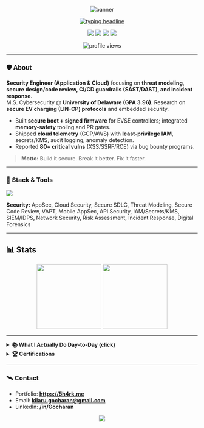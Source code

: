 <!-- HERO / BANNER -->
<p align="center">
  <img src="https://capsule-render.vercel.app/api?type=waving&height=220&color=0:111827,100:0ea5e9&text=Go%20Charan%20Kilaru%20%7C%20Security%20Engineer&fontAlign=50&fontAlignY=40&fontColor=E5E7EB" alt="banner"/>
</p>

<!-- ANIMATED HEADLINE -->
<p align="center">
  <a href="https://git.io/typing-svg">
    <img src="https://readme-typing-svg.demolab.com?font=JetBrains+Mono&size=22&duration=2800&pause=500&color=0EA5E9&center=true&vCenter=true&width=980&lines=AppSec+%E2%80%A2+Cloud+Security+%E2%80%A2+DevSecOps+%E2%80%A2+Embedded+Security;Build+it+secure.+Break+it+better.+Fix+it+faster.;Threat+Modeling+%7C+Secure+SDLC+%7C+SAST%2FDAST+Guardrails+%7C+IR" alt="typing headline"/>
  </a>
</p>

<!-- QUICK LINKS -->
<p align="center">
  <a href="https://5h4rk.me"><img src="https://img.shields.io/badge/🌐%20Portfolio-5h4rk.me-0ea5e9?style=for-the-badge"></a>
  <a href="mailto:kilaru.gocharan@gmail.com"><img src="https://img.shields.io/badge/Email-kilaru.gocharan%40gmail.com-ef4444?style=for-the-badge&logo=gmail&logoColor=white"></a>
  <a href="https://www.linkedin.com/in/Gocharan"><img src="https://img.shields.io/badge/LinkedIn-Gocharan-0a66c2?style=for-the-badge&logo=linkedin"></a>
  <a href="https://twitter.com/Gocharan_"><img src="https://img.shields.io/badge/Twitter-@Gocharan__-1d9bf0?style=for-the-badge&logo=twitter"></a>
</p>

<!-- VISITOR COUNTER -->
<p align="center">
  <img src="https://komarev.com/ghpvc/?username=5h4rk-lab&label=Profile%20Views&color=0ea5e9&style=flat-square" alt="profile views"/>
</p>

---

### 🛡️ About
**Security Engineer (Application & Cloud)** focusing on **threat modeling, secure design/code review, CI/CD guardrails (SAST/DAST), and incident response**.  
M.S. Cybersecurity @ **University of Delaware (GPA 3.96)**. Research on **secure EV charging (LIN-CP) protocols** and embedded security.

- Built **secure boot + signed firmware** for EVSE controllers; integrated **memory-safety** tooling and PR gates.  
- Shipped **cloud telemetry** (GCP/AWS) with **least-privilege IAM**, secrets/KMS, audit logging, anomaly detection.  
- Reported **80+ critical vulns** (XSS/SSRF/RCE) via bug bounty programs.  

> **Motto:** Build it secure. Break it better. Fix it faster.

---

### 🧰 Stack & Tools
<p>
  <img src="https://skillicons.dev/icons?i=python,cpp,c,js,nodejs,bash,powershell,git,docker,aws,gcp,linux,arch,vscode,vim,postgresql,mongodb" />
</p>

**Security:** AppSec, Cloud Security, Secure SDLC, Threat Modeling, Secure Code Review, VAPT, Mobile AppSec, API Security, IAM/Secrets/KMS, SIEM/IDPS, Network Security, Risk Assessment, Incident Response, Digital Forensics  

---

## 📊 Stats
<p align="center">
  <img height="170" src="https://github-readme-stats.vercel.app/api?username=5h4rk-lab&show_icons=true&hide_title=true&theme=tokyonight&hide_border=true" />
  <img height="170" src="https://github-readme-stats.vercel.app/api/top-langs/?username=5h4rk-lab&layout=compact&theme=tokyonight&hide_border=true" />
</p>

---

<details>
  <summary><b>📚 What I Actually Do Day-to-Day (click)</b></summary>

- **Design**: Threat models, security architecture reviews, secure SDLC guardrails  
- **Build**: IaC & pipelines for SAST/DAST, secrets management, IAM boundaries  
- **Break**: Pentest (web/mobile), misuse cases, fuzzing, reverse engineering  
- **Respond**: Alert triage, RCA for security incidents, tabletop exercises  
- **Enable**: Security playbooks, developer training, documentation
</details>

<details>
  <summary><b>🏆 Certifications</b></summary>

- **CEH**, **GCP Professional Cloud Security Engineer**, **CRTP**, **eJPT**
</details>

---

### 🛰️ Contact
- Portfolio: **https://5h4rk.me**  
- Email: **kilaru.gocharan@gmail.com**  
- LinkedIn: **/in/Gocharan**  

<!-- FOOTER WAVE -->
<p align="center">
  <img src="https://capsule-render.vercel.app/api?type=waving&height=140&section=footer&color=0:0ea5e9,100:111827"/>
</p>
